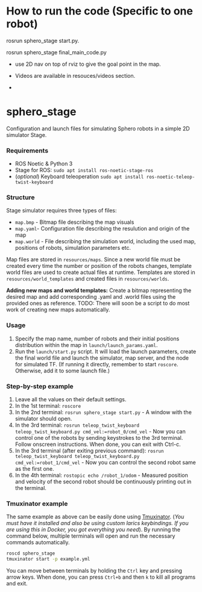 # How to run the code (Specific to one robot)
rosrun sphero_stage start.py.

rosrun sphero_stage final_main_code.py
- use 2D nav on top of rviz to give the goal point in the map.

- Videos are available in resouces/videos section.
- 
# sphero_stage

Configuration and launch files for simulating Sphero robots in a simple 2D simulator Stage.

### Requirements

- ROS Noetic & Python 3
- Stage for ROS: `sudo apt install ros-noetic-stage-ros`
- (_optional_) Keyboard teleoperation `sudo apt install ros-noetic-teleop-twist-keyboard`

### Structure
Stage simulator requires three types of files:
- `map.bmp` - Bitmap file describing the map visuals
- `map.yaml`- Configuration file describing the resulution and origin of the map
- `map.world` - File describing the simulation world, including the used map, positions of robots, simulation parameters etc.

Map files are stored in `resources/maps`. Since a new world file must be created every time the number or position of the robots changes, template world files are used to create actual files at runtime. Templates are stored in `resources/world_templates` and created files in `resources/worlds`.

**Adding new maps and world templates:** Create a bitmap representing the desired map and add corresponding .yaml and .world files using the provided ones as reference. TODO: There will soon be a script to do most work of creating new maps automatically.

### Usage
1. Specify the map name, number of robots and their initial positions distribution within the map in `launch/launch_params.yaml`.
2. Run the `launch/start.py` script. It will load the launch parameters, create the final world file and launch the simulator, map server, and the node for simulated TF. (If running it directly, remember to start `roscore`. Otherwise, add it to some launch file.)

### Step-by-step example
1. Leave all the values on their default settings.
1. In the 1st terminal: `roscore`
1. In the 2nd terminal: `rosrun sphero_stage start.py` - A window with the simulator should open.
1. In the 3rd terminal: `rosrun teleop_twist_keyboard teleop_twist_keyboard.py cmd_vel:=robot_0/cmd_vel` - Now you can control one of the robots by sending keystrokes to the 3rd terminal. Follow onscreen instructions. When done, you can exit with Ctrl-c.
1. In the 3rd terminal (after exiting previous command): `rosrun teleop_twist_keyboard teleop_twist_keyboard.py cmd_vel:=robot_1/cmd_vel` - Now you can control the second robot same as the first one.
1. In the 4th terminal: `rostopic echo /robot_1/odom` - Measured position and velocity of the second robot should be continuously printing out in the terminal.

### Tmuxinator example
The same example as above can be easily done using [Tmuxinator](https://github.com/tmuxinator/tmuxinator). (_You must have it installed and also be using custom larics keybindings. If you are using this in Docker, you got everything you need_). By running the command below, multiple terminals will open and run the necessary commands automatically. 
```bash
roscd sphero_stage
tmuxinator start -p example.yml
```
You can move between terminals by holding the `Ctrl` key and pressing arrow keys. When done, you can press `Ctrl+b` and then `k` to kill all programs and exit.
